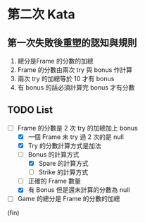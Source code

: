 # 第二次 Kata

## 第一次失敗後重塑的認知與規則

1. 總分是Frame 的分數的加總
2. Frame 的分數由兩次 try 與 bonus 作計算
3. 兩次 try 的加總等於 10 才有 bonus
4. 有 bonus 的話必須計算完 bonus 才有分數

## TODO List

- [ ] Frame 的分數是 2 次 try 的加總加上 bonus
  - [x] 一個 Frame 未 try 過 2 次的是 null
  - [x] Try 的分數計算方式是加法
  - [ ] Bonus 的計算方式
    - [x] Spare 的計算方式
    - [ ] Strike 的計算方式
  - [ ] 正確的 Frame 數量
  - [x] 有 Bonus 但是還未計算的分數為 null
- [ ] Game 的總分是 Frame 的分數的加總

(fin)
